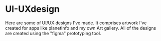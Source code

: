 # UI-UXdesign
Here are some of UI/UX designs I've made. It comprises artwork I've created for apps like planetInfo and my own Art gallery. All of the designs are created using the "figma" prototyping tool.
